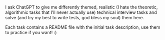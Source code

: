 I ask ChatGPT to give me differently themed, realistic (I hate the theoretic, algorithmic tasks that I'll never actually use) technical interview tasks and solve (and try my best to write tests, god bless my soul) them here.

Each task contains a README file with the initial task description, use them to practice if you want! :)